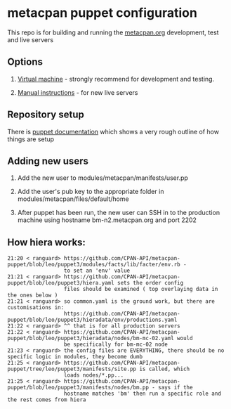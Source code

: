 # metacpan puppet configuration

This repo is for building and running the [metacpan.org](https://metacpan.org) development, test and live servers

## Options

1. [Virtual machine](https://github.com/CPAN-API/metacpan-developer) - strongly recommend for development and testing.

2. [Manual instructions](documentation/INSTALL_MANUALLY.md) - for new live servers

## Repository setup

There is [puppet documentation](documentation/puppet_setup.md)
which shows a very rough outline of how things are setup

## Adding new users

1. Add the new user to modules/metacpan/manifests/user.pp

2. Add the user's pub key to the appropriate folder in
   modules/metacpan/files/default/home

3. After puppet has been run, the new user can SSH in to the production machine
   using hostname bm-n2.metacpan.org and port 2202

## How hiera works:
```
21:20 < ranguard> https://github.com/CPAN-API/metacpan-puppet/blob/leo/puppet3/modules/facts/lib/facter/env.rb -
                  to set an 'env' value
21:21 < ranguard> https://github.com/CPAN-API/metacpan-puppet/blob/leo/puppet3/hiera.yaml sets the order config
                  files should be examined ( top overlaying data in the ones below )
21:21 < ranguard> so common.yaml is the ground work, but there are customisations in:
                  https://github.com/CPAN-API/metacpan-puppet/blob/leo/puppet3/hieradata/env/productions.yaml
21:22 < ranguard> ^^ that is for all production servers
21:22 < ranguard> https://github.com/CPAN-API/metacpan-puppet/blob/leo/puppet3/hieradata/nodes/bm-mc-02.yaml would
                  be specifically for bm-mc-02 node
21:23 < ranguard> the config files are EVERYTHING, there should be no specific logic in modules, they become dumb
21:25 < ranguard> https://github.com/CPAN-API/metacpan-puppet/tree/leo/puppet3/manifests/site.pp is called, which
                  loads nodes/*.pp...
21:25 < ranguard> https://github.com/CPAN-API/metacpan-puppet/blob/leo/puppet3/manifests/nodes/bm.pp - says if the
                  hostname matches 'bm' then run a specific role and the rest comes from hiera
```
